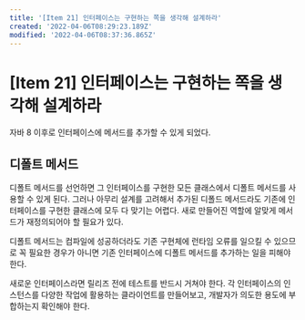 ```yaml
---
title: '[Item 21] 인터페이스는 구현하는 쪽을 생각해 설계하라'
created: '2022-04-06T08:29:23.189Z'
modified: '2022-04-06T08:37:36.865Z'
---
```


# [Item 21] 인터페이스는 구현하는 쪽을 생각해 설계하라

자바 8 이후로 인터페이스에 메서드를 추가할 수 있게 되었다. 

## 디폴트 메서드

디폴트 메서드를 선언하면 그 인터페이스를 구현한 모든 클래스에서 디폴트 메서드를 사용할 수 있게 된다. 그러나 아무리 설계를 고려해서 추가된 디폴드 메서드라도 기존에 인터페이스를 구현한 클래스에 모두 다 맞기는 어렵다. 새로 만들어진 역할에 알맞게 메서드가 재정의되어야 할 필요가 있다.

디폴트 메서드는 컴파일에 성공하더라도 기존 구현체에 런타임 오류를 일으킬 수 있으므로 꼭 필요한 경우가 아니면 기존 인터페이스에 디폴트 메서드를 추가하는 일을 피해야 한다.

새로운 인터페이스라면 릴리즈 전에 테스트를 반드시 거쳐야 한다. 각 인터페이스의 인스턴스를 다양한 작업에 활용하는 클라이언트를 만들어보고, 개발자가 의도한 용도에 부합하는지 확인해야 한다.
